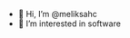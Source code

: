 - 👋 Hi, I’m @meliksahc
- 👀 I’m interested in software

<!---
meliksahc/meliksahc is a ✨ special ✨ repository because its `README.md` (this file) appears on your GitHub profile.
You can click the Preview link to take a look at your changes.
--->
